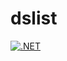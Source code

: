 # dslist

[![.NET](https://github.com/kafziel4/dslist-dotnet/actions/workflows/dotnet.yml/badge.svg?event=push)](https://github.com/kafziel4/dslist-dotnet/actions/workflows/dotnet.yml)
